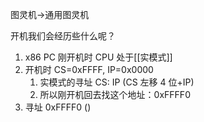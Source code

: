 
图灵机->通用图灵机

开机我们会经历些什么呢？

1. x86 PC 刚开机时 CPU 处于[[实模式]]
2. 开机时 CS=0xFFFF, IP=0x0000
	1. 实模式的寻址 CS: IP (CS 左移 4 位+IP)
	2. 所以刚开机回去找这个地址：0xFFFF0
3. 寻址 0xFFFF0 ()